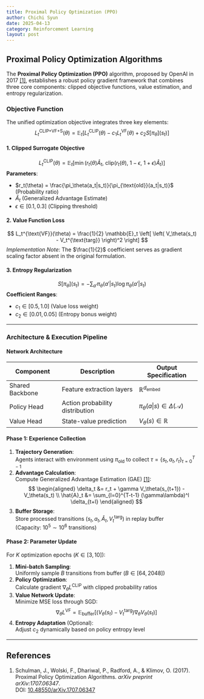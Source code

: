 ```yaml
---
title: Proximal Policy Optimization (PPO)
author: Chichi Syun
date: 2025-04-13
category: Reinforcement Learning
layout: post
---
```


## Proximal Policy Optimization Algorithms

The **Proximal Policy Optimization (PPO)** algorithm, proposed by OpenAI in 2017 [[1]](#references), establishes a robust policy gradient framework that combines three core components: clipped objective functions, value estimation, and entropy regularization.

### Objective Function
The unified optimization objective integrates three key elements:
$$
L_t^{\text{CLIP+VF+S}}(\theta) = \mathbb{E}_t \left[ L_t^{\text{CLIP}}(\theta) - c_1 L_t^{\text{VF}}(\theta) + c_2 S[\pi_\theta](s_t) \right]
$$

#### 1. Clipped Surrogate Objective
$$
L_t^{\text{CLIP}}(\theta) = \mathbb{E}_t \left[ \min\left( r_t(\theta) \hat{A}_t,\ \text{clip}\left( r_t(\theta),\ 1-\epsilon,\ 1+\epsilon \right) \hat{A}_t \right) \right]
$$
**Parameters**:
- $r_t(\theta) = \frac{\pi_\theta(a_t|s_t)}{\pi_{\text{old}}(a_t|s_t)}$ (Probability ratio)
- $\hat{A}_t$ (Generalized Advantage Estimate)
- $\epsilon \in [0.1, 0.3]$ (Clipping threshold)

#### 2. Value Function Loss
$$
L_t^{\text{VF}}(\theta) = \frac{1}{2} \mathbb{E}_t \left[ \left( V_\theta(s_t) - V_t^{\text{targ}} \right)^2 \right]
$$
*Implementation Note*: The $\frac{1}{2}$ coefficient serves as gradient scaling factor absent in the original formulation.

#### 3. Entropy Regularization
$$
S[\pi_\theta](s_t) = -\sum_{a'} \pi_\theta(a'|s_t) \log \pi_\theta(a'|s_t)
$$
**Coefficient Ranges**:
- $c_1 \in [0.5, 1.0]$ (Value loss weight)
- $c_2 \in [0.01, 0.05]$ (Entropy bonus weight)

---

### Architecture & Execution Pipeline

#### Network Architecture
| Component          | Description                                  | Output Specification          |
|--------------------|----------------------------------------------|--------------------------------|
| Shared Backbone    | Feature extraction layers                    | $\mathbb{R}^{d_{\text{embed}}}$|
| Policy Head        | Action probability distribution             | $\pi_\theta(a\|s) \in \Delta(\mathcal{A})$ |
| Value Head         | State-value prediction                       | $V_\theta(s) \in \mathbb{R}$  |

#### Phase 1: Experience Collection
1. **Trajectory Generation**:  
   Agents interact with environment using $\pi_{\text{old}}$ to collect $\tau = \{s_t, a_t, r_t\}_{t=0}^{T-1}$
2. **Advantage Calculation**:  
   Compute Generalized Advantage Estimation (GAE) [[1]](#references):
   $$
   \begin{aligned}
   \delta_t &= r_t + \gamma V_\theta(s_{t+1}) - V_\theta(s_t) \\
   \hat{A}_t &= \sum_{l=0}^{T-t-1} (\gamma\lambda)^l \delta_{t+l}
   \end{aligned}
   $$
3. **Buffer Storage**:  
   Store processed transitions $(s_t, a_t, \hat{A}_t, V_t^{\text{targ}})$ in replay buffer  
   (Capacity: $10^5 \sim 10^6$ transitions)

#### Phase 2: Parameter Update
For $K$ optimization epochs ($K \in [3, 10]$):
1. **Mini-batch Sampling**:  
   Uniformly sample $B$ transitions from buffer ($B \in [64, 2048]$)
2. **Policy Optimization**:  
   Calculate gradient $\nabla_\theta L^{\text{CLIP}}$ with clipped probability ratios
3. **Value Network Update**:  
   Minimize MSE loss through SGD:
   $$
   \nabla_\theta L^{\text{VF}} = \mathbb{E}_{\text{buffer}} \left[ \left( V_\theta(s_t) - V_t^{\text{targ}} \right) \nabla_\theta V_\theta(s_t) \right]
   $$
4. **Entropy Adaptation** (Optional):  
   Adjust $c_2$ dynamically based on policy entropy level

---

## References
1. Schulman, J., Wolski, F., Dhariwal, P., Radford, A., & Klimov, O. (2017). Proximal Policy Optimization Algorithms. *arXiv preprint arXiv:1707.06347*.  
   DOI: [10.48550/arXiv.1707.06347](https://doi.org/10.48550/arXiv.1707.06347)